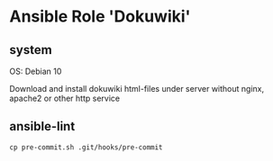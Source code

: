 # Ansible Role 'Dokuwiki'

## system
OS: Debian 10

Download and install dokuwiki html-files under server without nginx, apache2 or other http service

## ansible-lint
```
cp pre-commit.sh .git/hooks/pre-commit
```
